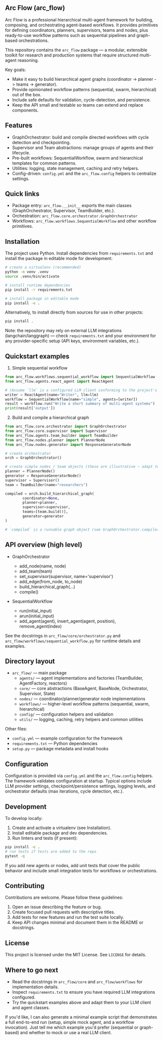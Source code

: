 ﻿
## Arc Flow (arc_flow)

Arc Flow is a professional hierarchical multi-agent framework for building, composing,
and orchestrating agent-based workflows. It provides primitives for defining coordinators,
planners, supervisors, teams and nodes, plus ready-to-use workflow patterns such as
sequential pipelines and graph-based orchestrations.

This repository contains the `arc_flow` package — a modular, extensible toolkit for
research and production systems that require structured multi-agent reasoning.

Key goals:

- Make it easy to build hierarchical agent graphs (coordinator -> planner -> teams -> generator).
- Provide opinionated workflow patterns (sequential, swarm, hierarchical) out of the box.
- Include safe defaults for validation, cycle-detection, and persistence.
- Keep the API small and testable so teams can extend and replace components.

## Features

- GraphOrchestrator: build and compile directed workflows with cycle detection and checkpointing.
- Supervisor and Team abstractions: manage groups of agents and their lifecycle.
- Pre-built workflows: SequentialWorkflow, swarm and hierarchical templates for common patterns.
- Utilities: logging, state management, caching and retry helpers.
- Config-driven: `config.yml` and the `arc_flow.config` helpers to centralize settings.

## Quick links

- Package entry: `arc_flow.__init__` exports the main classes (GraphOrchestrator, Supervisor, TeamBuilder, etc.).
- Orchestration: `arc_flow.core.orchestrator.GraphOrchestrator`
- Workflows: `arc_flow.workflows.SequentialWorkflow` and other workflow primitives.

## Installation

The project uses Python. Install dependencies from `requirements.txt` and install the package
in editable mode for development:

```bash
# create a virtualenv (recommended)
python -m venv .venv
source .venv/bin/activate

# install runtime dependencies
pip install -r requirements.txt

# install package in editable mode
pip install -e .
```

Alternatively, to install directly from sources for use in other projects:

```bash
pip install .
```

Note: the repository may rely on external LLM integrations (langchain/langgraph) — check `requirements.txt`
and your environment for any provider-specific setup (API keys, environment variables, etc.).

## Quickstart examples

1) Simple sequential workflow

```python
from arc_flow.workflows.sequential_workflow import SequentialWorkflow
from arc_flow.agents.react_agent import ReactAgent

# (Assume `llm` is a configured LLM client conforming to the project's expectations)
writer = ReactAgent(name="Writer", llm=llm)
workflow = SequentialWorkflow(name="simple", agents=[writer])
result = workflow.run("Write a short summary of multi-agent systems")
print(result['output'])
```

2) Build and compile a hierarchical graph

```python
from arc_flow.core.orchestrator import GraphOrchestrator
from arc_flow.core.supervisor import Supervisor
from arc_flow.agents.team_builder import TeamBuilder
from arc_flow.nodes.planner import PlannerNode
from arc_flow.nodes.generator import ResponseGeneratorNode

# create orchestrator
orch = GraphOrchestrator()

# create simple nodes / team objects (these are illustrative — adapt to your agent classes)
planner = PlannerNode()
generator = ResponseGeneratorNode()
supervisor = Supervisor()
team = TeamBuilder(name="researchers")

compiled = orch.build_hierarchical_graph(
		coordinator=None,
		planner=planner,
		supervisor=supervisor,
		teams=[team.build()],
		generator=generator
)

# `compiled` is a runnable graph object (see GraphOrchestrator.compile() for details)
```

## API overview (high level)

- GraphOrchestrator
	- add_node(name, node)
	- add_team(team)
	- set_supervisor(supervisor, name='supervisor')
	- add_edge(from_node, to_node)
	- build_hierarchical_graph(...)
	- compile()

- SequentialWorkflow
	- run(initial_input)
	- arun(initial_input)
	- add_agent(agent), insert_agent(agent, position), remove_agent(index)

See the docstrings in `arc_flow/core/orchestrator.py` and
`arc_flow/workflows/sequential_workflow.py` for runtime details and examples.

## Directory layout

- `arc_flow/` — main package
	- `agents/` — agent implementations and factories (TeamBuilder, AgentFactory, reactors)
	- `core/` — core abstractions (BaseAgent, BaseNode, Orchestrator, Supervisor, State)
	- `nodes/` — coordinator/planner/generator node implementations
	- `workflows/` — higher-level workflow patterns (sequential, swarm, hierarchical)
	- `config/` — configuration helpers and validation
	- `utils/` — logging, caching, retry helpers and common utilities

Other files:

- `config.yml` — example configuration for the framework
- `requirements.txt` — Python dependencies
- `setup.py` — package metadata and install hooks

## Configuration

Configuration is provided via `config.yml` and the `arc_flow.config` helpers. The
framework validates configuration at startup. Typical options include LLM provider
settings, checkpoint/persistence settings, logging levels, and orchestrator defaults
(max iterations, cycle detection, etc.).

## Development

To develop locally:

1. Create and activate a virtualenv (see Installation).
2. Install editable package and dev dependencies.
3. Run linters and tests (if present):

```bash
pip install -e .
# run tests if tests are added to the repo
pytest -q
```

If you add new agents or nodes, add unit tests that cover the public behavior
and include small integration tests for workflows or orchestrations.

## Contributing

Contributions are welcome. Please follow these guidelines:

1. Open an issue describing the feature or bug.
2. Create focused pull requests with descriptive titles.
3. Add tests for new features and run the test suite locally.
4. Keep API changes minimal and document them in the README or docstrings.

## License

This project is licensed under the MIT License. See `LICENSE` for details.

## Where to go next

- Read the docstrings in `arc_flow/core` and `arc_flow/workflows` for implementation details.
- Inspect `requirements.txt` to ensure you have required LLM integrations configured.
- Try the quickstart examples above and adapt them to your LLM client and agent classes.

If you'd like, I can also generate a minimal example script that demonstrates a full
end-to-end run (setup, simple mock agent, and a workflow invocation). Just tell me
which example you'd prefer (sequential or graph-based) and whether to mock or use a
real LLM client.
